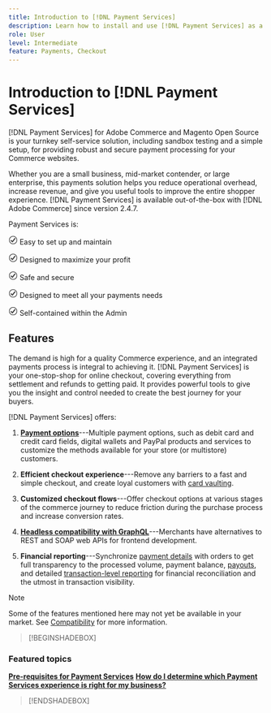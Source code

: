 ```yaml
---
title: Introduction to [!DNL Payment Services]
description: Learn how to install and use [!DNL Payment Services] as a turnkey, robust, and secure payment processing solution for your [!DNL Adobe Commerce] and [!DNL Magento Open Source] websites.
role: User
level: Intermediate
feature: Payments, Checkout
---
```


# Introduction to [!DNL Payment Services]

[!DNL Payment Services] for Adobe Commerce and Magento Open Source is your turnkey self-service solution, including sandbox testing and a simple setup, for providing robust and secure payment processing for your Commerce websites.

Whether you are a small business, mid-market contender, or large enterprise, this payments solution helps you reduce operational overhead, increase revenue, and give you useful tools to improve the entire shopper experience. [!DNL Payment Services] is available out-of-the-box with [!DNL Adobe Commerce] since version 2.4.7.

Payment Services is:

![check](assets/icon-check.png)  Easy to set up and maintain

![check](assets/icon-check.png)  Designed to maximize your profit

![check](assets/icon-check.png)  Safe and secure

![check](assets/icon-check.png)  Designed to meet all your payments needs

![check](assets/icon-check.png)  Self-contained within the Admin

## Features

The demand is high for a quality Commerce experience, and an integrated payments process is integral to achieving it. [!DNL Payment Services] is your one-stop-shop for online checkout, covering everything from settlement and refunds to getting paid. It provides powerful tools to give you the insight and control needed to create the best journey for your buyers.

[!DNL Payment Services] offers:

1. **[Payment options](payments-options.md)**---Multiple payment options, such as debit card and credit card fields, digital wallets and PayPal products and services to customize the methods available for your store (or multistore) customers.

1. **Efficient checkout experience**---Remove any barriers to a fast and simple checkout, and create loyal customers with [card vaulting](vaulting.md).

1. **Customized checkout flows**---Offer checkout options at various stages of the commerce journey to reduce friction during the purchase process and increase conversion rates.

1. **[Headless compatibility with GraphQL](https://developer.adobe.com/commerce/webapi/graphql/payment-services/)**---Merchants have alternatives to REST and SOAP web APIs for frontend development.

1. **Financial reporting**---Synchronize [payment details](order-payment-status.md) with orders to get full transparency to the processed volume, payment balance, [payouts](payouts.md), and detailed [transaction-level reporting](reporting.md) for financial reconciliation and the utmost in transaction visibility.

>[!NOTE]
>
> Some of the features mentioned here may not yet be available in your market. See [Compatibility](compatibility.md) for more information.

>[!BEGINSHADEBOX]

### Featured topics

**[Pre-requisites for Payment Services](compatibility.md)**
**[How do I determine which Payment Services experience is right for my business?](compatibility.md#which-payment-services-option-is-right-for-you)**

>[!ENDSHADEBOX]